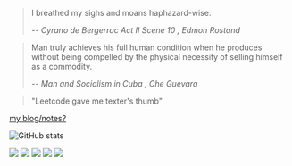 > I breathed my sighs and moans haphazard-wise. 
> 
>   <cite>-- _Cyrano de Bergerrac Act II Scene 10_ , Edmon Rostand</cite>

> Man truly achieves his full human condition when he produces without being compelled by the physical necessity of selling himself as a commodity.
> 
>   <cite>-- _Man and Socialism in Cuba_ , Che Guevara</cite>

> "Leetcode gave me texter's thumb"


[my blog/notes?](https://chiatzenw.github.io/)


![GitHub stats](https://github-readme-stats.vercel.app/api?username=ChiatzenW&count_private=true&show_icons=true&theme=tokyonight)

![](https://img.shields.io/twitter/url?label=twitter&style=social&url=https%3A%2F%2Ftwitter.com%2Fchiatzen_w)
[![](https://img.shields.io/badge/discord-Chiatzen%232912-blueviolet)](https://discord.com/channels/@Chiatzen#2912)
[![](https://img.shields.io/badge/email-mailto%3Achiatzen.wang%40mail.utoronto.ca-informational)](mailto:chiatzen.wang@mail.utoronto.ca)
[![](https://img.shields.io/badge/LinkedIn-https%3A%2F%2Fwww.linkedin.com%2Fin%2Fchiatzen--wang--558116179%2F-blue)](https://www.linkedin.com/in/chiatzen-wang-558116179/)
[![](https://img.shields.io/badge/StackExchange-https%3A%2F%2Fmeta.stackexchange.com%2Fusers%2F1269177%2Fchiatzen--w-important)](https://meta.stackexchange.com/users/1269177/chiatzen-w)
